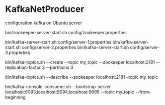 # KafkaNetProducer

configuration kafka on Ubuntu server

bin/zookeeper-server-start.sh config/zookeeper.properties

bin/kafka-server-start.sh config/server-1.properties 
bin/kafka-server-start.sh config/server-2.properties 
bin/kafka-server-start.sh config/server-3.properties 

bin/kafka-topics.sh --create --topic my_topic --zookeeper localhost:2181 --replication-factor 3 --partitions 3 

bin/kafka-topics.sh --describe --zookeeper localhost:2181 –topic my_topic

bin/kafka-console-consumer.sh --bootstrap-server localhost:9093,localhost:9094,localhost:9095 --topic my_topic --from-beginning
